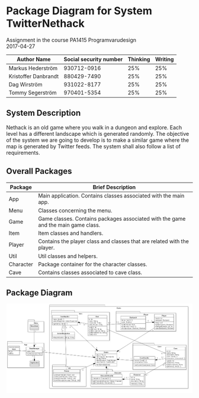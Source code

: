 # Package Diagram for System TwitterNethack

Assignment in the course PA1415 Programvarudesign  
2017-04-27  

| Author Name	          | Social security number	| Thinking	 | Writing	|
| -------------         |------------------------	| ---------- |--------- |
|Markus Hederström      | 930712-0916 		        |   25% 	   |	     25%|
|Kristoffer Danbrandt   | 880429-7490      		    |   25% 	   |		   25%|
|Dag Wirström           | 931022-8177      		    |   25% 	   |		   25%|
|Tommy Segerström       | 970401-5354      		    |   25% 	   |		   25%|

## System Description
Nethack is an old game where you walk in a dungeon and explore. Each level has a different landscape which is generated randomly. The objective of the system we are going to develop is to make a similar game where the map is generated by Twitter feeds. The system shall also follow a list of requirements.  

## Overall Packages

| Package | Brief Description	                                                                |
| --------|---------------------------------------------------------------------------------- |
|App      | Main application. Contains classes associated with the main app. 		              |
|Menu     | Classes concerning the menu.      		                                            |
|Game     | Game classes. Contains packages associated with the game and the main game class. |
|Item     | Item classes and handlers.      		                                              |
|Player   | Contains the player class and classes that are related with the player.           |
|Util     | Util classes and helpers.                                                         |
|Character| Package container for the character classes.                                      |
|Cave     | Contains classes associated to cave class.                                        |


## Package Diagram

![Package Diagram](img/package_diagram.jpg "Package Diagram")
